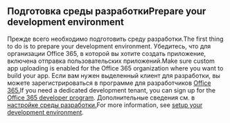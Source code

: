 ## <a name="prepare-your-development-environment"></a><span data-ttu-id="1d600-101">Подготовка среды разработки</span><span class="sxs-lookup"><span data-stu-id="1d600-101">Prepare your development environment</span></span>

<span data-ttu-id="1d600-102">Прежде всего необходимо подготовить среду разработки.</span><span class="sxs-lookup"><span data-stu-id="1d600-102">The first thing to do is to prepare your development environment.</span></span> <span data-ttu-id="1d600-103">Убедитесь, что для организации Office 365, в которой вы хотите создать приложение, включена отправка пользовательских приложений.</span><span class="sxs-lookup"><span data-stu-id="1d600-103">Make sure custom app uploading is enabled for the Office 365 organization where you want to build your app.</span></span> <span data-ttu-id="1d600-104">Если вам нужен выделенный клиент для разработки, вы можете зарегистрироваться в программе для разработчиков [Office 365.](https://developer.microsoft.com/office/dev-program)</span><span class="sxs-lookup"><span data-stu-id="1d600-104">If you need a dedicated development tenant, you can sign up for the [Office 365 developer program](https://developer.microsoft.com/office/dev-program).</span></span> <span data-ttu-id="1d600-105">Дополнительные сведения см. в [настройке среды разработки.](~/concepts/build-and-test/prepare-your-o365-tenant.md)</span><span class="sxs-lookup"><span data-stu-id="1d600-105">For more information, see [setup your development environment](~/concepts/build-and-test/prepare-your-o365-tenant.md).</span></span>